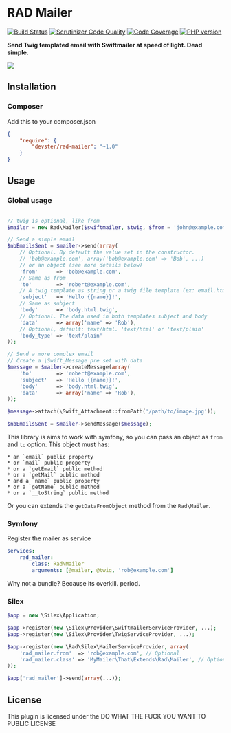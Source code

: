 RAD Mailer
==========
[![Build Status](https://travis-ci.org/devster/rad-mailer.svg)](https://travis-ci.org/devster/rad-mailer)
[![Scrutinizer Code Quality](https://scrutinizer-ci.com/g/devster/rad-mailer/badges/quality-score.png?b=master)](https://scrutinizer-ci.com/g/devster/rad-mailer/?branch=master)
[![Code Coverage](https://scrutinizer-ci.com/g/devster/rad-mailer/badges/coverage.png?b=master)](https://scrutinizer-ci.com/g/devster/rad-mailer/?branch=master)
[![PHP version](https://badge.fury.io/ph/devster%2Frad-mailer.svg)](http://badge.fury.io/ph/devster%2Frad-mailer)

**Send Twig templated email with Swiftmailer at speed of light. Dead simple.**

[![](http://www.reactiongifs.com/wp-content/uploads/2011/09/mind_blown.gif)](http://www.reactiongifs.com/wp-content/uploads/2011/09/mind_blown.gif)

Installation
------------

### Composer

Add this to your composer.json

```json
{
    "require": {
        "devster/rad-mailer": "~1.0"
    }
}
```

Usage
-----

### Global usage

```php

// twig is optional, like from
$mailer = new Rad\Mailer($swiftmailer, $twig, $from = 'john@example.com');

// Send a simple email
$nbEmailsSent = $mailer->send(array(
    // Optional. By default the value set in the constructor.
    // 'bob@example.com', array('bob@example.com' => 'Bob', ...)
    // or an object (see more details below)
    'from'      => 'bob@example.com',
    // Same as from
    'to'        => 'robert@example.com',
    // A twig template as string or a twig file template (ex: email.html.twig)
    'subject'   => 'Hello {{name}}!',
    // Same as subject
    'body'      => 'body.html.twig',
    // Optional. The data used in both templates subject and body
    'data'      => array('name' => 'Rob'),
    // Optional, default: text/html. 'text/html' or 'text/plain'
    'body_type' => 'text/plain'
));

// Send a more complex email
// Create a \Swift_Message pre set with data
$message = $mailer->createMessage(array(
    'to'        => 'robert@example.com',
    'subject'   => 'Hello {{name}}!',
    'body'      => 'body.html.twig',
    'data'      => array('name' => 'Rob'),
));

$message->attach(\Swift_Attachment::fromPath('/path/to/image.jpg'));

$nbEmailsSent = $mailer->sendMessage($message);
```

This library is aims to work with symfony, so you can pass an object as `from` and `to` option.
This object must has:

    * an `email` public property
    * or `mail` public property
    * or a `getEmail` public method
    * or a `getMail` public method
    * and a `name` public property
    * or a `getName` public method
    * or a `__toString` public method

Or you can extends the `getDataFromObject` method from the `Rad\Mailer`.

### Symfony

Register the mailer as service

```yaml
services:
    rad_mailer:
        class: Rad\Mailer
        arguments: [@mailer, @twig, 'rob@example.com']
```

Why not a bundle? Because its overkill. period.

### Silex

```php
$app = new \Silex\Application;

$app->register(new \Silex\Provider\SwiftmailerServiceProvider, ...);
$app->register(new \Silex\Provider\TwigServiceProvider, ...);

$app->register(new \Rad\Silex\MailerServiceProvider, array(
    'rad_mailer.from'  => 'rob@example.com', // Optional
    'rad_mailer.class' => 'MyMailer\That\Extends\Rad\Mailer', // Optional. By default 'Rad\Mailer' of course
));

$app['rad_mailer']->send(array(...));
```

License
-------

This plugin is licensed under the DO WHAT THE FUCK YOU WANT TO PUBLIC LICENSE
